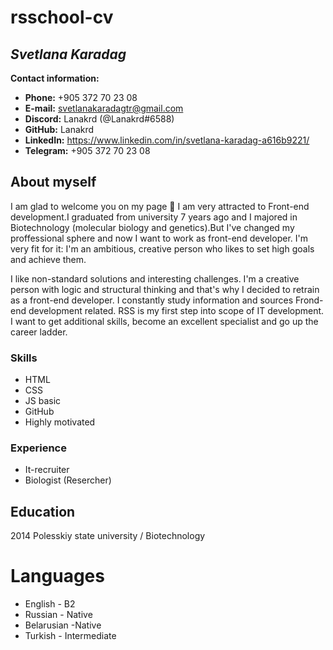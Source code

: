# rsschool-cv


## **_Svetlana Karadag_**


**Contact information:**
- **Phone:** +905 372 70 23 08
- **E-mail:** svetlanakaradagtr@gmail.com
- **Discord:** Lanakrd (@Lanakrd#6588)
- **GitHub:** Lanakrd
- **LinkedIn:** https://www.linkedin.com/in/svetlana-karadag-a616b9221/
- **Telegram:** +905 372 70 23 08


## About myself

I am glad to welcome you on my page 👋 I am very attracted to Front-end development.I graduated from university 7 years ago and I majored in Biotechnology (molecular biology and genetics).But I've changed my proffessional sphere and now I want to work as front-end developer. I'm very fit for it: I'm an ambitious, creative person who likes to set high goals and achieve them.

I like non-standard solutions and interesting challenges. I'm a creative person with logic and structural thinking and that's why I decided to retrain as a front-end developer. I constantly study information and sources Frond-end development related. RSS is my first step into scope of IT development. I want to get additional skills, become an excellent specialist and go up the career ladder. 

### Skills
- HTML
- CSS
- JS basic
- GitHub
- Highly motivated

### Experience
+ It-recruiter
+ Biologist (Resercher)

## Education
2014 Polesskiy state university / Biotechnology

# Languages
- English - B2
- Russian - Native
- Belarusian -Native
- Turkish - Intermediate
